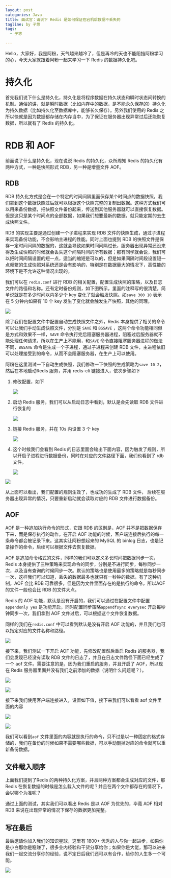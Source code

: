 ```yaml
---
layout: post
categories: Java
title: 面试官：请说下 Redis 是如何保证在宕机后数据不丢失的
tagline: by 子悠
tags: 
  - 子悠

---
```


Hello，大家好，我是阿粉，天气越来越冷了，但是再冷的天也不能阻挡阿粉学习的心，今天大家就跟着阿粉一起来学习一下 Redis 的数据持久化吧。

<!--more-->

# 持久化

首先我们说下什么是持久化，持久化是将程序数据在持久状态和瞬时状态间转换的机制。通俗的讲，就是瞬时数据（比如内存中的数据，是不能永久保存的）持久化为持久数据（比如持久化至数据库中，能够长久保存）。另外我们使用的 Redis 之所以快就是因为数据都存储在内存当中，为了保证在服务器出现异常过后还能恢复数据，所以就有了 Redis 的持久化。

# RDB 和 AOF

前面说了什么是持久化，现在说说 Redis 的持久化，众所周知 Redis 的持久化有两种方式，一种是快照形式 RDB，另一种是增量文件 AOF。

## RDB

RDB 持久化方式是会在一个特定的时间间隔里面保存某个时间点的数据快照，我们拿到这个数据快照过后就可以根据这个快照完整的复制出数据。这种方式我们可以用来备份数据，把快照文件备份起来，传送到其他服务器就可以直接恢复数据。但是这只是某个时间点的全部数据，如果我们想要最新的数据，就只能定期的去生成快照文件。

RDB 的实现主要是通过创建一个子进程来实现 RDB 文件的快照生成，通过子进程来实现备份功能，不会影响主进程的性能。同时上面也提到 RDB 的快照文件是保存一定时间间隔的数据的，这就会导致如果时间间隔过长，服务器出现异常还没来得及生成快照的时候就会丢失这个间隔时间的所有数据；那有同学就会说，我们可以把时间间隔设置的短一点，适当的缩短是可以的，但是如果间隔时间段设置短一点频繁的生成快照对系统还是会有影响的，特别是在数据量大的情况下，高性能的环境下是不允许这种情况出现的。

我们可以在 `redis.conf` 进行 RDB 的相关配置，配置生成快照的策略，以及日志文件的路径和名称。还有定时备份规则，如下图所示，里面的注释写的很清楚，简单说就是在多少时间以内多少个 key 变化了就会触发快照。如`save 300 10` 表示在 5 分钟内如果有 10 个 key 发生了变化就会触发生产快照，其他的同理。

![](http://www.justdojava.com/assets/images/2019/java/image_ziyou/2020/1227/1.png)

除了我们在配置文件中配置自动生成快照文件之外，Redis 本身提供了相关的命令可以让我们手动生成快照文件，分别是 `SAVE` 和 `BGSAVE` ，这两个命令功能相同但是方式和效果不一样，`SAVE` 命令执行完后阻塞服务器进程，阻塞过后服务器就不能处理任何请求，所以在生产上不能用，和`SAVE` 命令直接阻塞服务器进程的做法不同，`BGSAVE` 命令是生成一个子进程，通过子进程来创建 RDB 文件，主进程依旧可以处理接受到的命令，从而不会阻塞服务器，在生产上可以使用。

阿粉在这里测试一下自动生成快照，我们修改一下快照的生成策略为`save 10 2`，然后在本地启动Redis 服务，并用 redis-cli 链接进入，依次步骤如下

1. 修改配置，如下

   ![](http://www.justdojava.com/assets/images/2019/java/image_ziyou/2020/1227/2.png)

2. 启动 Redis 服务，我们可以从启动日志中看到，默认是会先读取 RDB 文件进行恢复的

   ![](http://www.justdojava.com/assets/images/2019/java/image_ziyou/2020/1227/3.png)

3. 链接 Redis 服务，并在 10s 内设置 3 个 key

   ![](http://www.justdojava.com/assets/images/2019/java/image_ziyou/2020/1227/4.png)

4. 这个时候我们会看到 Redis 的日志里面会输出下面内容，因为触发了规则，所以开启子进程进行数据备份，同时在对应的文件路径下面，我们也看到了 rdb 文件。

   ![](http://www.justdojava.com/assets/images/2019/java/image_ziyou/2020/1227/5.png)

![](http://www.justdojava.com/assets/images/2019/java/image_ziyou/2020/1227/6.png)

从上面可以看出，我们配置的规则生效了，也成功的生成了 RDB 文件， 后续在服务器出现异常的情况，只要重新启动就会读取对应的 RDB 文件进行数据备份。

## AOF

AOF 是一种追加执行命令的形式，它跟 RDB 的区别是，AOF 并不是把数据保存下来，而是保存执行的动作。在开启 AOF 功能的时候，客户端连接后执行的每一条命令都会被记录下来。这其实让阿粉想起来的 MySQL 的 binlog 日志，也是记录操作的命令，后续可以根据文件去恢复数据。

 AOF 是追加命令格式的文件，同样的我们可以定义多长时间把数据同步一次，Redis 本身提供了三种策略来实现命令的同步，分别是不进行同步，每秒同步一次，以及当有查询的时候同步一次。默认的策略也是使用最多的策略就是每秒同步一次，这样我们可以知道，丢失的数据最多也就只有一秒钟的数据。有了这种机制，AOF 会比 RDB 可靠很多，但是因为文件里面存在的是执行的命令，所以AOF 的文件一般也会比 RDB 的文件大点。

Redis 的 AOF 功能，默认是没有开启的，我们可以通过在配置文件中配置`appendonly yes` 是功能开启，同时配置同步策略`appendfsync everysec` 开启每秒钟同步一次，我们拿到 AOF 文件过后，可以根据这个文件恢复数据。

同样的我们在`redis.conf` 中可以看到默认是没有开启 AOF 功能的，并且我们也可以指定对应的文件名称和路径。

![](http://www.justdojava.com/assets/images/2019/java/image_ziyou/2020/1227/7.png)

接下来，我们测试一下开启 AOF 功能，先修改配置然后重启 Redis 的服务器，我们会发现已经没有读取 RDB 文件的日志了，并且在日志文件路径下面已经生成了一个 aof 文件。需要注意的是，因为我们重启的服务，并且开启了 AOF，所以现在 Redis 服务器里面并没有我们之前添加的数据（说明什么问题呢？）。

![](http://www.justdojava.com/assets/images/2019/java/image_ziyou/2020/1227/8.png)

![](http://www.justdojava.com/assets/images/2019/java/image_ziyou/2020/1227/9.png)

接下来我们使用客户端连接进入，设置如下值，接下来我们可以看看 aof 文件里面的内容

![](http://www.justdojava.com/assets/images/2019/java/image_ziyou/2020/1227/10.png)

![](http://www.justdojava.com/assets/images/2019/java/image_ziyou/2020/1227/11.png)

我们可以看到`aof` 文件里面的内容就是执行的命令，只不过是以一种固定的格式存储的，我们在备份的时候如果不需要哪些数据，可以手动删掉对应的命令就可以重新备份数据。

## 文件载入顺序

上面我们提到了Redis 的两种持久化方案，并且两种方案都会生成对应的文件，那 Redis 在恢复数据的时候是怎么载入文件的呢？并且在两个文件都存在的情况下，会以哪个为准呢？

通过上面的测试，其实我们可以看出 Redis 是以 AOF 为优先的，毕竟 AOF 相对 RDB 来说在出现异常的情况下保存的数据更加完整。

## 写在最后

最后邀请你加入我们的知识星球，这里有 1800+ 优秀的人与你一起进步，如果你是小白那你是稳赚了，很多业内经验和干货分享给你；如果你是大佬，那可以进来我们一起交流分享你的经验，说不定日后我们还可以有合作，给你的人生多一个可能。

![](http://www.justdojava.com/assets/images/2019/java/image_ziyou/子悠-知识星球.png)
